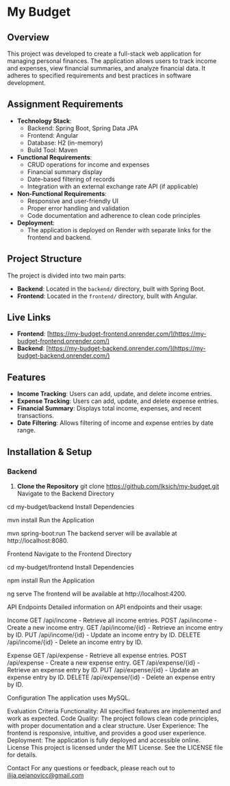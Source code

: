 # My Budget

## Overview

This project was developed to create a full-stack web application for managing personal finances. The application allows users to track income and expenses, view financial summaries, and analyze financial data. It adheres to specified requirements and best practices in software development.

## Assignment Requirements

- **Technology Stack**:
  - Backend: Spring Boot, Spring Data JPA
  - Frontend: Angular
  - Database: H2 (in-memory)
  - Build Tool: Maven
- **Functional Requirements**:
  - CRUD operations for income and expenses
  - Financial summary display
  - Date-based filtering of records
  - Integration with an external exchange rate API (if applicable)
- **Non-Functional Requirements**:
  - Responsive and user-friendly UI
  - Proper error handling and validation
  - Code documentation and adherence to clean code principles
- **Deployment**:
  - The application is deployed on Render with separate links for the frontend and backend.

## Project Structure

The project is divided into two main parts:

- **Backend**: Located in the `backend/` directory, built with Spring Boot.
- **Frontend**: Located in the `frontend/` directory, built with Angular.

## Live Links

- **Frontend**: [https://my-budget-frontend.onrender.com/](https://my-budget-frontend.onrender.com/)
- **Backend**: [https://my-budget-backend.onrender.com/](https://my-budget-backend.onrender.com/)

## Features

- **Income Tracking**: Users can add, update, and delete income entries.
- **Expense Tracking**: Users can add, update, and delete expense entries.
- **Financial Summary**: Displays total income, expenses, and recent transactions.
- **Date Filtering**: Allows filtering of income and expense entries by date range.

## Installation & Setup

### Backend

1. **Clone the Repository**
   git clone https://github.com/Iksich/my-budget.git
Navigate to the Backend Directory

cd my-budget/backend
Install Dependencies

mvn install
Run the Application

mvn spring-boot:run
The backend server will be available at http://localhost:8080.

Frontend
Navigate to the Frontend Directory

cd my-budget/frontend
Install Dependencies

npm install
Run the Application

ng serve
The frontend will be available at http://localhost:4200.

API Endpoints
Detailed information on API endpoints and their usage:

Income
GET /api/income - Retrieve all income entries.
POST /api/income - Create a new income entry.
GET /api/income/{id} - Retrieve an income entry by ID.
PUT /api/income/{id} - Update an income entry by ID.
DELETE /api/income/{id} - Delete an income entry by ID.

Expense
GET /api/expense - Retrieve all expense entries.
POST /api/expense - Create a new expense entry.
GET /api/expense/{id} - Retrieve an expense entry by ID.
PUT /api/expense/{id} - Update an expense entry by ID.
DELETE /api/expense/{id} - Delete an expense entry by ID.

Configuration
The application uses MySQL.

Evaluation Criteria
Functionality: All specified features are implemented and work as expected.
Code Quality: The project follows clean code principles, with proper documentation and a clear structure.
User Experience: The frontend is responsive, intuitive, and provides a good user experience.
Deployment: The application is fully deployed and accessible online.
License
This project is licensed under the MIT License. See the LICENSE file for details.

Contact
For any questions or feedback, please reach out to ilija.pejanovicc@gmail.com
